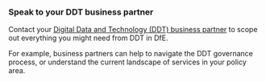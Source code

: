 ### Speak to your DDT business partner

Contact your [Digital Data and Technology (DDT) business partner](https://educationgovuk.sharepoint.com/sites/lvewp00038/SitePages/DDaT-Business-Partners.aspx) to scope out everything you might need from DDT in DfE. 

For example, business partners can help to navigate the DDT governance process, or understand the current landscape of services in your policy area.